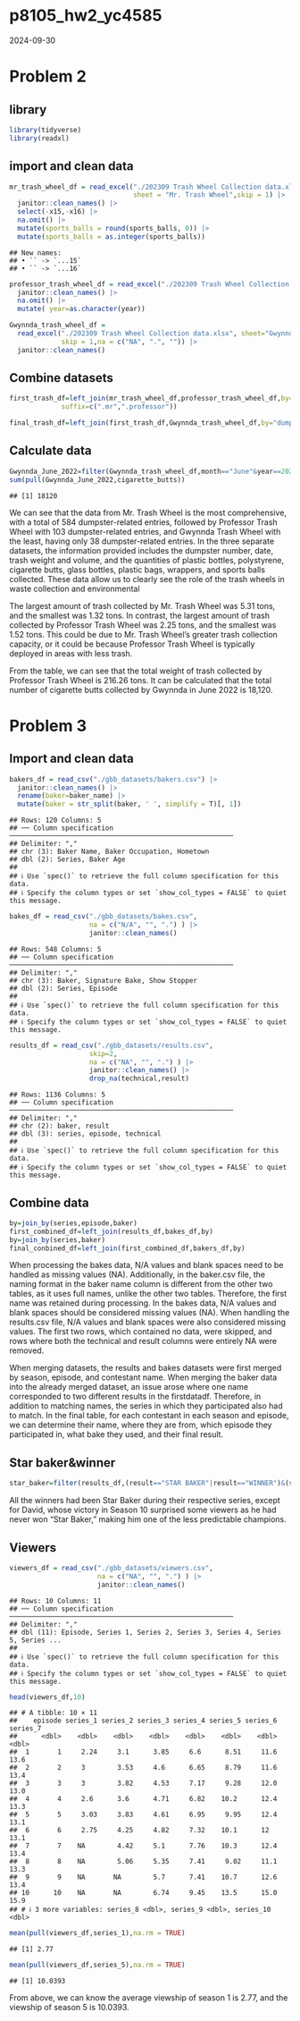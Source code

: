 p8105_hw2_yc4585
================
2024-09-30

# Problem 2

## library

``` r
library(tidyverse)
library(readxl)
```

## import and clean data

``` r
mr_trash_wheel_df = read_excel("./202309 Trash Wheel Collection data.xlsx",
                               sheet = "Mr. Trash Wheel",skip = 1) |>
  janitor::clean_names() |>
  select(-x15,-x16) |>
  na.omit() |>
  mutate(sports_balls = round(sports_balls, 0)) |>
  mutate(sports_balls = as.integer(sports_balls))
```

    ## New names:
    ## • `` -> `...15`
    ## • `` -> `...16`

``` r
professor_trash_wheel_df = read_excel("./202309 Trash Wheel Collection data.xlsx",  sheet="Professor Trash Wheel",skip = 1) |>
  janitor::clean_names() |>
  na.omit() |>
  mutate( year=as.character(year)) 

Gwynnda_trash_wheel_df = 
  read_excel("./202309 Trash Wheel Collection data.xlsx", sheet="Gwynnda Trash Wheel",
             skip = 1,na = c("NA", ".", "")) |>
  janitor::clean_names() 
```

## Combine datasets

``` r
first_trash_df=left_join(mr_trash_wheel_df,professor_trash_wheel_df,by="dumpster",
             suffix=c(".mr",".professor"))

final_trash_df=left_join(first_trash_df,Gwynnda_trash_wheel_df,by="dumpster",suffix = c("",".Gwynnda"))
```

## Calculate data

``` r
Gwynnda_June_2022=filter(Gwynnda_trash_wheel_df,month=="June"&year==2022)
sum(pull(Gwynnda_June_2022,cigarette_butts))
```

    ## [1] 18120

We can see that the data from Mr. Trash Wheel is the most comprehensive,
with a total of 584 dumpster-related entries, followed by Professor
Trash Wheel with 103 dumpster-related entries, and Gwynnda Trash Wheel
with the least, having only 38 dumpster-related entries. In the three
separate datasets, the information provided includes the dumpster
number, date, trash weight and volume, and the quantities of plastic
bottles, polystyrene, cigarette butts, glass bottles, plastic bags,
wrappers, and sports balls collected. These data allow us to clearly see
the role of the trash wheels in waste collection and environmental

The largest amount of trash collected by Mr. Trash Wheel was 5.31 tons,
and the smallest was 1.32 tons. In contrast, the largest amount of trash
collected by Professor Trash Wheel was 2.25 tons, and the smallest was
1.52 tons. This could be due to Mr. Trash Wheel’s greater trash
collection capacity, or it could be because Professor Trash Wheel is
typically deployed in areas with less trash.

From the table, we can see that the total weight of trash collected by
Professor Trash Wheel is 216.26 tons. It can be calculated that the
total number of cigarette butts collected by Gwynnda in June 2022 is
18,120.

# Problem 3

## Import and clean data

``` r
bakers_df = read_csv("./gbb_datasets/bakers.csv") |>
  janitor::clean_names() |>
  rename(baker=baker_name) |>
  mutate(baker = str_split(baker, ' ', simplify = T)[, 1])
```

    ## Rows: 120 Columns: 5
    ## ── Column specification ────────────────────────────────────────────────────────
    ## Delimiter: ","
    ## chr (3): Baker Name, Baker Occupation, Hometown
    ## dbl (2): Series, Baker Age
    ## 
    ## ℹ Use `spec()` to retrieve the full column specification for this data.
    ## ℹ Specify the column types or set `show_col_types = FALSE` to quiet this message.

``` r
bakes_df = read_csv("./gbb_datasets/bakes.csv",
                    na = c("N/A", "", ".") ) |>
                    janitor::clean_names()
```

    ## Rows: 548 Columns: 5
    ## ── Column specification ────────────────────────────────────────────────────────
    ## Delimiter: ","
    ## chr (3): Baker, Signature Bake, Show Stopper
    ## dbl (2): Series, Episode
    ## 
    ## ℹ Use `spec()` to retrieve the full column specification for this data.
    ## ℹ Specify the column types or set `show_col_types = FALSE` to quiet this message.

``` r
results_df = read_csv("./gbb_datasets/results.csv",
                    skip=2,
                    na = c("NA", "", ".") ) |>
                    janitor::clean_names() |>
                    drop_na(technical,result)
```

    ## Rows: 1136 Columns: 5
    ## ── Column specification ────────────────────────────────────────────────────────
    ## Delimiter: ","
    ## chr (2): baker, result
    ## dbl (3): series, episode, technical
    ## 
    ## ℹ Use `spec()` to retrieve the full column specification for this data.
    ## ℹ Specify the column types or set `show_col_types = FALSE` to quiet this message.

## Combine data

``` r
by=join_by(series,episode,baker)
first_combined_df=left_join(results_df,bakes_df,by)
by=join_by(series,baker)
final_conbined_df=left_join(first_combined_df,bakers_df,by)
```

When processing the bakes data, N/A values and blank spaces need to be
handled as missing values (NA). Additionally, in the baker.csv file, the
naming format in the baker name column is different from the other two
tables, as it uses full names, unlike the other two tables. Therefore,
the first name was retained during processing. In the bakes data, N/A
values and blank spaces should be considered missing values (NA). When
handling the results.csv file, N/A values and blank spaces were also
considered missing values. The first two rows, which contained no data,
were skipped, and rows where both the technical and result columns were
entirely NA were removed.

When merging datasets, the results and bakes datasets were first merged
by season, episode, and contestant name. When merging the baker data
into the already merged dataset, an issue arose where one name
corresponded to two different results in the firstdatadf. Therefore, in
addition to matching names, the series in which they participated also
had to match. In the final table, for each contestant in each season and
episode, we can determine their name, where they are from, which episode
they participated in, what bake they used, and their final result.

## Star baker&winner

``` r
star_baker=filter(results_df,(result=="STAR BAKER"|result=="WINNER")&(series>4))
```

All the winners had been Star Baker during their respective series,
except for David, whose victory in Season 10 surprised some viewers as
he had never won “Star Baker,” making him one of the less predictable
champions.

## Viewers

``` r
viewers_df = read_csv("./gbb_datasets/viewers.csv",
                      na = c("NA", "", ".") ) |>
                      janitor::clean_names()
```

    ## Rows: 10 Columns: 11
    ## ── Column specification ────────────────────────────────────────────────────────
    ## Delimiter: ","
    ## dbl (11): Episode, Series 1, Series 2, Series 3, Series 4, Series 5, Series ...
    ## 
    ## ℹ Use `spec()` to retrieve the full column specification for this data.
    ## ℹ Specify the column types or set `show_col_types = FALSE` to quiet this message.

``` r
head(viewers_df,10)
```

    ## # A tibble: 10 × 11
    ##    episode series_1 series_2 series_3 series_4 series_5 series_6 series_7
    ##      <dbl>    <dbl>    <dbl>    <dbl>    <dbl>    <dbl>    <dbl>    <dbl>
    ##  1       1     2.24     3.1      3.85     6.6      8.51     11.6     13.6
    ##  2       2     3        3.53     4.6      6.65     8.79     11.6     13.4
    ##  3       3     3        3.82     4.53     7.17     9.28     12.0     13.0
    ##  4       4     2.6      3.6      4.71     6.82    10.2      12.4     13.3
    ##  5       5     3.03     3.83     4.61     6.95     9.95     12.4     13.1
    ##  6       6     2.75     4.25     4.82     7.32    10.1      12       13.1
    ##  7       7    NA        4.42     5.1      7.76    10.3      12.4     13.4
    ##  8       8    NA        5.06     5.35     7.41     9.02     11.1     13.3
    ##  9       9    NA       NA        5.7      7.41    10.7      12.6     13.4
    ## 10      10    NA       NA        6.74     9.45    13.5      15.0     15.9
    ## # ℹ 3 more variables: series_8 <dbl>, series_9 <dbl>, series_10 <dbl>

``` r
mean(pull(viewers_df,series_1),na.rm = TRUE)
```

    ## [1] 2.77

``` r
mean(pull(viewers_df,series_5),na.rm = TRUE)
```

    ## [1] 10.0393

From above, we can know the average viewship of season 1 is 2.77, and
the viewship of season 5 is 10.0393.
